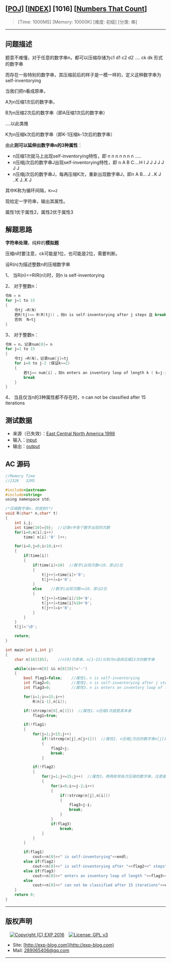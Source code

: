 ## [[POJ](http://poj.org/)] [[INDEX](https://github.com/lyy289065406/POJ-Solving-Reports)] [1016] [[Numbers That Count](http://poj.org/problem?id=1016)]

> [Time: 1000MS] [Memory: 10000K] [难度: 初级] [分类: 串]

------

## 问题描述

题意不难懂，对于任意的数字串n，都可以压缩存储为c1 d1 c2 d2 .... ck dk 形式的数字串

而存在一些特别的数字串，其压缩前后的样子是一模一样的，定义这种数字串为self-inventorying


当我们把n看成原串，

A为n压缩1次后的数字串，

B为n压缩2次后的数字串（即A压缩1次后的数字串）

....以此类推

K为n压缩k次后的数字串（即K-1压缩k-1次后的数字串）

由此**则可以延伸出数字串n的3种属性**：

- n压缩1次就马上出现self-inventorying特性，即 n n n n n n n .....
- n压缩j次后的数字串J出现self-inventorying特性，即 n A B C....H I J J J J J J J
- n压缩j次后的数字串J，每再压缩K次，重新出现数字串J，即n A B... J ..K J ..K J..K J

其中K称为循环间隔，`K>=2`

现给定一字符串，输出其属性。 

属性1优于属性2，属性2优于属性3


## 解题思路

**字符串处理**，纯粹的**模拟题**

压缩n时要注意，ck可能是1位，也可能是2位，需要判断。


设R(n)为描述整数n的压缩数字串


1、 当R(n)==R(R(n))时，则n is self-inventorying

2、 对于整数n：

```c
令N = n
for j=1 to 15
{   
	令tj =R(N)
	若R(tj)== R(R(tj)) ，则n is self-inventorying after j steps 且 break
	否则  N=tj
}
```

3、 对于整数n：

```c
令N = n，记录num[0]= n
for j=1 to 15
{     
	令tj =R(N)，记录num[j]=tj
	for i=0 to j-2 (保证k>=2)
	{        
		若tj== num[i] ，则n enters an inventory loop of length k ( k=j-i )
		break
	}
}
```

4、 当且仅当n的3种属性都不存在时，n can not be classified after 15 iterations


## 测试数据

- 来源（已失效）：[East Central North America 1998](http://plg1.cs.uwaterloo.ca/~acm00/regional98/real/)
- 输入：[input](/reports/POJ3080-Blue%20Jeans/testdata/input.dat)
- 输出：[output](/reports/POJ3080-Blue%20Jeans/testdata/output.dat)



## AC 源码


```c
//Memory Time 
//232K   32MS 

#include<iostream>
#include<string>
using namespace std;

/*压缩数字串n，存放到t*/
void R(char* n,char* t)
{
	int i,j;
	int time[10]={0};  //记录n中各个数字出现的次数
	for(i=0;n[i];i++)
		time[ n[i]-'0' ]++;

	for(i=0,j=0;i<10;i++)
	{
		if(time[i])
		{
			if(time[i]<10)  //数字i出现次数<10，即占1位
			{
				t[j++]=time[i]+'0';
				t[j++]=i+'0';
			}
			else    //数字i出现次数>=10，即占2位
			{
				t[j++]=time[i]/10+'0';
				t[j++]=time[i]%10+'0';
				t[j++]=i+'0';
			}
		}
	}
	t[j]='\0';

	return;
}

int main(int i,int j)
{
	char n[16][85];    //n[0]为原串，n[1~15]分别为n连续压缩15次的数字串

	while(cin>>n[0] && n[0][0]!='-')
	{
		bool flag1=false;    //属性1，n is self-inventorying
		int flag2=0;         //属性2，n is self-inventorying after j steps，顺便记录j
		int flag3=0;         //属性3，n is enters an inventory loop of length k，顺便记录k

		for(i=1;i<=15;i++)
			R(n[i-1],n[i]);

		if(!strcmp(n[0],n[1]))  //属性1，n压缩1次就是其本身
			flag1=true;

		if(!flag1)
		{
			for(j=1;j<15;j++)
				if(!strcmp(n[j],n[j+1]))  //属性2, n压缩j次后的数字串n[j]具有属性1
				{
					flag2=j;
					break;
				}

			if(!flag2)
			{
				for(j=1;j<=15;j++)  //属性3，两两枚举各次压缩的数字串，注意循环间隔>=2
				{
					for(i=0;i<=j-2;i++)
					{
						if(!strcmp(n[j],n[i]))
						{
							flag3=j-i;
							break;
						}
					}
					if(flag3)
						break;
				}
			}
		}

		if(flag1)
			cout<<n[0]<<" is self-inventorying"<<endl;
		else if(flag2)
			cout<<n[0]<<" is self-inventorying after "<<flag2<<" steps"<<endl;
		else if(flag3)
			cout<<n[0]<<" enters an inventory loop of length "<<flag3<<endl;
		else
			cout<<n[0]<<" can not be classified after 15 iterations"<<endl;
	}
	return 0;
}
```

------

## 版权声明

　[![Copyright (C) EXP,2016](https://img.shields.io/badge/Copyright%20(C)-EXP%202016-blue.svg)](http://exp-blog.com)　[![License: GPL v3](https://img.shields.io/badge/License-GPL%20v3-blue.svg)](https://www.gnu.org/licenses/gpl-3.0)
  

- Site: [http://exp-blog.com](http://exp-blog.com) 
- Mail: <a href="mailto:289065406@qq.com?subject=[EXP's Github]%20Your%20Question%20（请写下您的疑问）&amp;body=What%20can%20I%20help%20you?%20（需要我提供什么帮助吗？）">289065406@qq.com</a>


------
